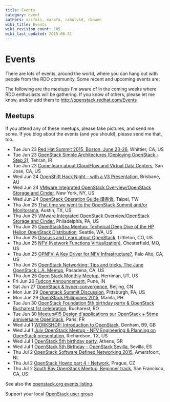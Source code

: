 ```yaml
---
title: Events
category: event
authors: arifali, marafa, rahulvsd, rbowen
wiki_title: Events
wiki_revision_count: 185
wiki_last_updated: 2015-08-31
---
```


# Events

There are lots of events, around the world, where you can hang out with people from the RDO community. Some recent and upcoming events are:

The following are the meetups I'm aware of in the coming weeks where RDO enthusiasts will be gathering. If you know of others, please let me know, and/or add them to <http://openstack.redhat.com/Events>

## Meetups

If you attend any of these meetups, please take pictures, and send me some. If you blog about the events (and you should), please send me that, too.

*   Tue Jun 23 [Red Hat Summit 2015, Boston, June 23-26](http://www.meetup.com/Southern-California-Red-Hat-User-Group-RHUG/events/222330281/), Whittier, CA, US
*   Tue Jun 23 [OpenStack Simple Architectures (Deploying OpenStack - Step 2)](http://www.meetup.com/Iran-OpenStack/events/223392165/), Tehran, IR
*   Tue Jun 23 [Come learn about CloudFlow and Virtual Data Centers](http://www.meetup.com/Silicon-Valley-OpenStack-Ops-Meetup/events/223212849/), San Jose, CA, US
*   Wed Jun 24 [OpenShift Hack Night - with a V3 Presentation](http://www.meetup.com/Brisbane-OpenShift-Group/events/223120979/), Brisbane, AU
*   Wed Jun 24 [VMware Integrated OpenStack Overview/OpenStack Storage and Cinder](http://www.meetup.com/OpenStack-New-York-Meetup/events/222962264/), New York, NY, US
*   Wed Jun 24 [OpenStack Operation Guide 讀書會](http://www.meetup.com/OpenStack-Taiwan-User-Group/events/223353884/), Taipei, TW
*   Thu Jun 25 [That time we went to the OpenStack Summit and/or Monitorama](http://www.meetup.com/AusOps/events/222562660/), Austin, TX, US
*   Thu Jun 25 [VMware Integrated OpenStack Overview/OpenStack Storage and Cinder](http://www.meetup.com/Philly-OpenStack-Meetup-Group/events/222962302/), Philadelphia, PA, US
*   Thu Jun 25 [OpenStackSea Meetup: Technical Deep Dive of the HP Helion OpenStack Distribution](http://www.meetup.com/OpenStack-Seattle/events/220312023/), Seattle, WA, US
*   Thu Jun 25 [Discuss and Learn about OpenStack](http://www.meetup.com/OpenStack-Denver/events/223025495/), Littleton, CO, US
*   Thu Jun 25 [NFV (Network Functions Virtualization)](http://www.meetup.com/OpenStack-STL/events/223168954/), Chesterfield, MO, US
*   Thu Jun 25 [OPNFV: A Key Driver for NFV Infrastructure?](http://www.meetup.com/svcwirelessmeetup/events/223050821/), Palo Alto, CA, US
*   Thu Jun 25 [OpenStack Networking: Tips and tricks. The June OpenStack L.A. Meetup](http://www.meetup.com/OpenStack-LA/events/223180922/), Pasadena, CA, US
*   Thu Jun 25 [Open Stack Monthly Meetup](http://www.meetup.com/openstack-utah/events/222935349/), Herriman, UT, US
*   Fri Jun 26 [Fudcon Announcement](http://www.meetup.com/India-Red-Hat-User-Group/events/223252403/), Pune, IN
*   Sat Jun 27 [OpenStack & hyper-convergence](http://www.meetup.com/China-OpenStack-User-Group/events/223404558/), Beijing, CN
*   Mon Jun 29 [Openstack Summit Discussion](http://www.meetup.com/openstack-pittsburgh/events/223179665/), Pittsburgh, PA, US
*   Mon Jun 29 [OpenStack Philippines 2015](http://www.meetup.com/OpenStack-Philippines/events/222954610/), Manila, PH
*   Tue Jun 30 [OpenStack Foundation 5th birthday party & OpenStack Bucharest 1st celebration](http://www.meetup.com/OpenStack-Bucharest-Romania-Meetup/events/221522734/), Bucharest, RO
*   Tue Jun 30 [Meetup#15 Design d'applications­ sur OpenStack + 5ème anniversaire OpenStack](http://www.meetup.com/OpenStack-France/events/223339142/), Paris, FR
*   Wed Jul 1 [WORKSHOP: Introduction to OpenStack](http://www.meetup.com/Exploring-OpenStack-London/events/222552051/), Denham, B9, GB
*   Wed Jul 1 [July OpenStack Meetup - NFV Engineering & Planning on OpenStack presentation](http://www.meetup.com/OpenStack-DFW/events/218266682/), Richardson, TX, US
*   Wed Jul 1 [OpenStack 5th birthday party](http://www.meetup.com/Athens-OpenStack-User-Group/events/222125353/), Athens, GR
*   Wed Jul 1 [OpenStack 5th Birthday - OpenStack Sevilla](http://www.meetup.com/Bitnami-Sevilla/events/223329992/), Sevilla, ES
*   Thu Jul 2 [OpenStack Software Defined Networking 2015](http://www.meetup.com/Openstack-Netherlands/events/220916687/), Amersfoort, NL
*   Thu Jul 2 [OpenStack Howto part 4 - Network](http://www.meetup.com/OpenStack-Czech-User-Group-Meetup/events/222955554/), Prague, CZ
*   Thu Jul 2 [South Bay OpenStack Meetup, Beginner track](http://www.meetup.com/openstack/events/214328772/), San Francisco, CA, US

See also the [openstack.org events listing](http://www.openstack.org/community/events/).

Support your local [OpenStack user group](https://wiki.openstack.org/wiki/OpenStack_User_Groups)

